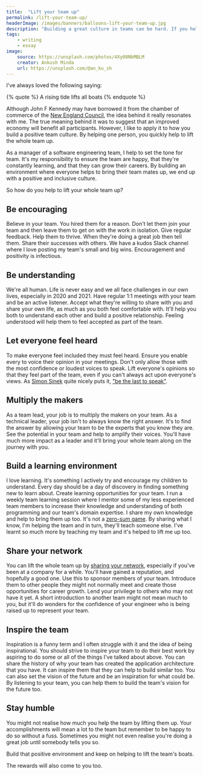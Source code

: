 ```yaml
---
title:  "Lift your team up"
permalink: /lift-your-team-up/
headerImage: /images/banners/balloons-lift-your-team-up.jpg
description: "Building a great culture in teams can be hard. If you help to lift them up, you create an inclusive team and everybody wins."
tags:
    - writing
    - essay
image:
    source: https://unsplash.com/photos/4Xy08NbMBLM
    creator: Ankush Minda
    url: https://unsplash.com/@an_ku_sh
---
```


I've always loved the following saying:

{% quote %}
A rising tide lifts all boats
{% endquote %}

Although John F Kennedy may have borrowed it from the chamber of commerce of the [New England Council](https://en.wikipedia.org/wiki/A_rising_tide_lifts_all_boats), the idea behind it really resonates with me. The true meaning behind it was to suggest that an improved economy will benefit all participants. However, I like to apply it to how you build a positive team culture. By helping one person, you quickly help to lift the whole team up.

As a manager of a software engineering team, I help to set the tone for team. It's my responsibility to ensure the team are happy, that they're constantly learning, and that they can grow their careers. By building an environment where everyone helps to bring their team mates up, we end up with a positive and inclusive culture.

So how do you help to lift your whole team up?

## Be encouraging

Believe in your team. You hired them for a reason. Don't let them join your team and then leave them to get on with the work in isolation. Give regular feedback. Help them to thrive. When they're doing a great job then tell them. Share their successes with others. We have a kudos Slack channel where I love posting my team's small and big wins. Encouragement and positivity is infectious.

## Be understanding

We're all human. Life is never easy and we all face challenges in our own lives, especially in 2020 and 2021. Have regular 1:1 meetings with your team and be an active listener. Accept what they're willing to share with you and share your own life, as much as you both feel comfortable with. It'll help you both to understand each other and build a positive relationship. Feeling understood will help them to feel accepted as part of the team.

## Let everyone feel heard

To make everyone feel included they must feel heard. Ensure you enable every to voice their opinion in your meetings. Don't only allow those with the most confidence or loudest voices to speak. Lift everyone's opinions so that they feel part of the team, even if you can't always act upon everyone's views. As [Simon Sinek](https://simonsinek.com/) quite nicely puts it, ["be the last to speak"](https://www.youtube.com/watch?v=3EPLItTf-QU).

## Multiply the makers

As a team lead, your job is to multiply the makers on your team. As a technical leader, your job isn't to always know the right answer. It's to find the answer by allowing your team to be the experts that you know they are. See the potential in your team and help to amplify their voices. You'll have much more impact as a leader and it'll bring your whole team along on the journey with you.

## Build a learning environment

I love learning. It's something I actively try and encourage my children to understand. Every day should be a day of discovery in finding something new to learn about. Create learning opportunities for your team. I run a weekly team learning session where I mentor some of my less experienced team members to increase their knowledge and understanding of both programming and our team's domain expertise. I share my own knowledge and help to bring them up too. It's not a [zero-sum game](https://en.wikipedia.org/wiki/Zero-sum_game). By sharing what I know, I'm helping the team and in turn, they'll teach someone else. I've learnt so much more by teaching my team and it's helped to lift me up too.

## Share your network

You can lift the whole team up by [sharing your network](/share-your-network/), especially if you've been at a company for a while. You'll have gained a reputation, and hopefully a good one. Use this to sponsor members of your team. Introduce them to other people they might not normally meet and create those opportunities for career growth. Lend your privilege to others who may not have it yet. A short introduction to another team might not mean much to you, but it'll do wonders for the confidence of your engineer who is being raised up to represent your team.

## Inspire the team

Inspiration is a funny term and I often struggle with it and the idea of being inspirational. You should strive to inspire your team to do their best work by aspiring to do some or all of the things I've talked about above. You can share the history of why your team has created the application architecture that you have. It can inspire them that they can help to build similar too. You can also set the vision of the future and be an inspiration for what could be. By listening to your team, you can help them to build the team's vision for the future too.

## Stay humble

You might not realise how much you help the team by lifting them up. Your accomplishments will mean a lot to the team but remember to be happy to do so without a fuss. Sometimes you might not even realise you're doing a great job until somebody tells you so.

Build that positive environment and keep on helping to lift the team's boats.

The rewards will also come to you too.
